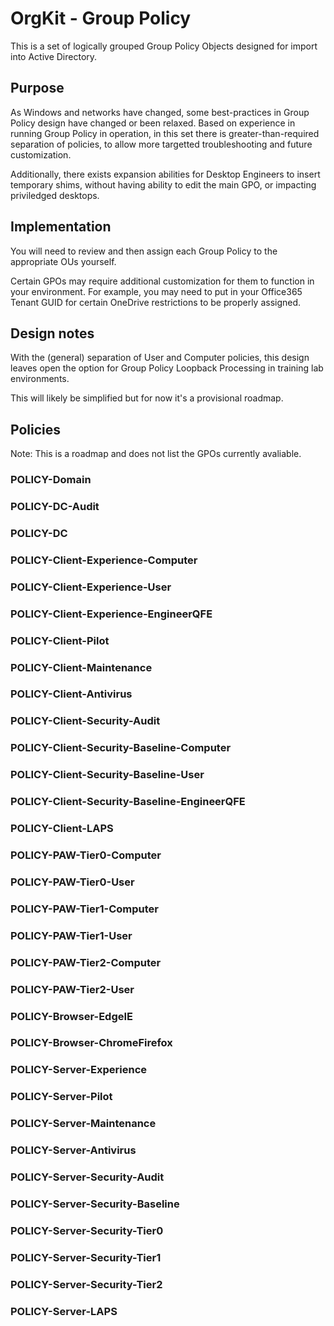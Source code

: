 
# OrgKit - Group Policy
This is a set of logically grouped Group Policy Objects designed for import into Active Directory.

## Purpose
As Windows and networks have changed, some best-practices in Group Policy design have changed or been relaxed. Based on experience in running Group Policy in operation, in this set there is greater-than-required separation of policies, to allow more targetted troubleshooting and future customization.

Additionally, there exists expansion abilities for Desktop Engineers to insert temporary shims, without having ability to edit the main GPO, or impacting priviledged desktops.

## Implementation
You will need to review and then assign each Group Policy to the appropriate OUs yourself.

Certain GPOs may require additional customization for them to function in your environment. For example, you may need to put in your Office365 Tenant GUID for certain OneDrive restrictions to be properly assigned.

## Design notes
With the (general) separation of User and Computer policies, this design leaves open the option for Group Policy Loopback Processing in training lab environments.

This will likely be simplified but for now it's a provisional roadmap.

## Policies
Note: This is a roadmap and does not list the GPOs currently avaliable.

### POLICY-Domain

### POLICY-DC-Audit

### POLICY-DC

### POLICY-Client-Experience-Computer

### POLICY-Client-Experience-User

### POLICY-Client-Experience-EngineerQFE

### POLICY-Client-Pilot

### POLICY-Client-Maintenance

### POLICY-Client-Antivirus

### POLICY-Client-Security-Audit

### POLICY-Client-Security-Baseline-Computer

### POLICY-Client-Security-Baseline-User

### POLICY-Client-Security-Baseline-EngineerQFE

### POLICY-Client-LAPS

### POLICY-PAW-Tier0-Computer

### POLICY-PAW-Tier0-User

### POLICY-PAW-Tier1-Computer

### POLICY-PAW-Tier1-User

### POLICY-PAW-Tier2-Computer

### POLICY-PAW-Tier2-User

### POLICY-Browser-EdgeIE

### POLICY-Browser-ChromeFirefox

### POLICY-Server-Experience

### POLICY-Server-Pilot

### POLICY-Server-Maintenance

### POLICY-Server-Antivirus

### POLICY-Server-Security-Audit

### POLICY-Server-Security-Baseline

### POLICY-Server-Security-Tier0

### POLICY-Server-Security-Tier1

### POLICY-Server-Security-Tier2

### POLICY-Server-LAPS
